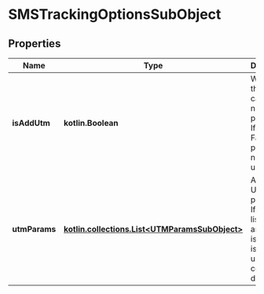
# SMSTrackingOptionsSubObject

## Properties
| Name | Type | Description | Notes |
| ------------ | ------------- | ------------- | ------------- |
| **isAddUtm** | **kotlin.Boolean** | Whether the campaign needs UTM parameters. If set to False, UTM params will not be used. |  [optional] |
| **utmParams** | [**kotlin.collections.List&lt;UTMParamsSubObject&gt;**](UTMParamsSubObject.md) | A list of UTM parameters. If an empty list is given and is_add_utm is True, uses company defaults. |  [optional] |




